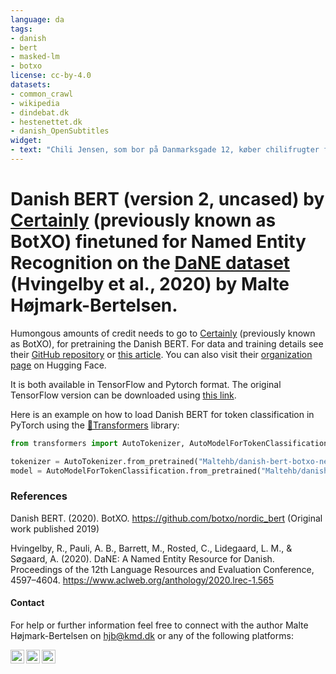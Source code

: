 ```yaml
---
language: da
tags:
- danish
- bert
- masked-lm
- botxo
license: cc-by-4.0
datasets:
- common_crawl
- wikipedia
- dindebat.dk
- hestenettet.dk
- danish_OpenSubtitles
widget:
- text: "Chili Jensen, som bor på Danmarksgade 12, køber chilifrugter fra Netto."
---
```


# Danish BERT (version 2, uncased) by [Certainly](https://certainly.io/) (previously known as BotXO) finetuned for Named Entity Recognition on the [DaNE dataset](https://danlp.alexandra.dk/304bd159d5de/datasets/ddt.zip) (Hvingelby et al., 2020) by Malte Højmark-Bertelsen.

Humongous amounts of credit needs to go to [Certainly](https://certainly.io/) (previously known as BotXO), for pretraining the Danish BERT. For data and training details see their [GitHub repository](https://github.com/certainlyio/nordic_bert) or [this article](https://www.certainly.io/blog/danish-bert-model/). You can also visit their [organization page](https://huggingface.co/Certainly) on Hugging Face.

It is both available in TensorFlow and Pytorch format. 
The original TensorFlow version can be downloaded using [this link](https://www.dropbox.com/s/19cjaoqvv2jicq9/danish_bert_uncased_v2.zip?dl=1).

Here is an example on how to load Danish BERT for token classification in PyTorch using the [🤗Transformers](https://github.com/huggingface/transformers) library:



```python
from transformers import AutoTokenizer, AutoModelForTokenClassification

tokenizer = AutoTokenizer.from_pretrained("Maltehb/danish-bert-botxo-ner-dane")
model = AutoModelForTokenClassification.from_pretrained("Maltehb/danish-bert-botxo-ner-dane")

```

### References
Danish BERT. (2020). BotXO. https://github.com/botxo/nordic_bert (Original work published 2019)

Hvingelby, R., Pauli, A. B., Barrett, M., Rosted, C., Lidegaard, L. M., & Søgaard, A. (2020). DaNE: A Named Entity Resource for Danish. Proceedings of the 12th Language Resources and Evaluation Conference, 4597–4604. https://www.aclweb.org/anthology/2020.lrec-1.565

#### Contact

For help or further information feel free to connect with the author Malte Højmark-Bertelsen on [hjb@kmd.dk](mailto:hjb@kmd.dk?subject=[GitHub]%20DanishBERTUncasedNER) or any of the following platforms:

[<img align="left" alt="MalteHB | Twitter" width="22px" src="https://cdn.jsdelivr.net/npm/simple-icons@v3/icons/twitter.svg" />][twitter]
[<img align="left" alt="MalteHB | LinkedIn" width="22px" src="https://cdn.jsdelivr.net/npm/simple-icons@v3/icons/linkedin.svg" />][linkedin]
[<img align="left" alt="MalteHB | Instagram" width="22px" src="https://cdn.jsdelivr.net/npm/simple-icons@v3/icons/instagram.svg" />][instagram]

<br />

</details>

[twitter]: https://twitter.com/malteH_B
[instagram]: https://www.instagram.com/maltemusen/
[linkedin]: https://www.linkedin.com/in/malte-h%C3%B8jmark-bertelsen-9a618017b/